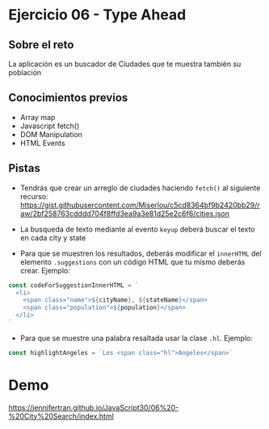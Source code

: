 # Ejercicio 06 - Type Ahead

## Sobre el reto

La aplicación es un buscador de Ciudades que te muestra también su población

## Conocimientos previos

- Array map
- Javascript fetch()
- DOM Manipulation
- HTML Events

## Pistas

- Tendrás que crear un arreglo de ciudades haciendo `fetch()` al siguiente recurso: <https://gist.githubusercontent.com/Miserlou/c5cd8364bf9b2420bb29/raw/2bf258763cdddd704f8ffd3ea9a3e81d25e2c6f6/cities.json>

- La busqueda de texto mediante al evento `keyup` deberá buscar el texto en cada city y state

- Para que se muestren los resultados, deberás modificar el `innerHTML` del elemento `.suggestions` con un código HTML que tu mismo deberás crear. Ejemplo:

```js
const codeForSuggestionInnerHTML = `
  <li>
    <span class="name">${cityName}, ${stateName}</span>
    <span class="population">${population}</span>
  </li>
`
```

- Para que se muestre una palabra resaltada usar la clase `.hl`. Ejemplo:

```js
const highlightAngeles = `Los <span class="hl">Angeles</span>`
```

# Demo

<https://jennifertran.github.io/JavaScript30/06%20-%20City%20Search/index.html>
